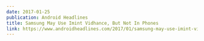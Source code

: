 ```yaml
---
date: 2017-01-25
publication: Android Headlines
title: Samsung May Use Imint Vidhance, But Not In Phones
link: https://www.androidheadlines.com/2017/01/samsung-may-use-imint-vidhance-not-phones.html
---
```

